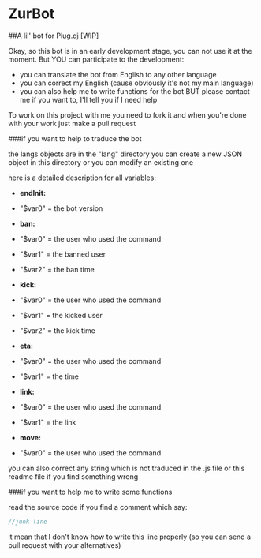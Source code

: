 # ZurBot


##A lil' bot for Plug.dj [WIP]


Okay, so this bot is in an early development stage, you can not use it at the moment. 
But YOU can participate to the development:
 - you can translate the bot from English to any other language 
 - you can correct my English (cause obviously it's not my main language)
 - you can also help me to write functions for the bot BUT please contact me if you want to, I'll tell you if I need help
 
To work on this project with me you need to fork it and when you're done with your work just make a pull request 


###if you want to help to traduce the bot


the langs objects are in the "lang" directory you can create a new JSON object in this directory or you can modify an existing one

here is a detailed description for all variables:	
- **endInit:**
 - "$var0" = the bot version

- **ban:**
 - "$var0" = the user who used the command
 - "$var1" = the banned user
 - "$var2" = the ban time 

- **kick:**
 - "$var0" = the user who used the command 
 - "$var1" = the kicked user
 - "$var2" = the kick time

- **eta:**
 - "$var0" = the user who used the command
 - "$var1" = the time

- **link:**
 - "$var0" = the user who used the command
 - "$var1" = the link

- **move:**
 - "$var0" = the user who used the command
	
you can also correct any string which is not traduced in the .js file or this readme file if you find something wrong 


###if you want to help me to write some functions


read the source code if you find a comment which say:

```javascript
//junk line
```

it mean that I don't know how to write this line properly (so you can send a pull request with your alternatives)
